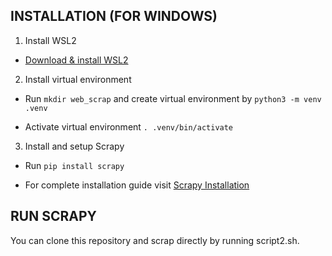 ## INSTALLATION (FOR WINDOWS)
1. Install WSL2 

* [Download & install WSL2](https://github.com)

2. Install virtual environment

* Run ```mkdir web_scrap``` and create virtual environment by ```python3 -m venv .venv```

* Activate virtual environment ```. .venv/bin/activate```

3. Install and setup Scrapy

* Run ```pip install scrapy```

* For complete installation guide visit [Scrapy Installation](https://docs.scrapy.org/en/latest/intro/install.html)

## RUN SCRAPY
You can clone this repository and scrap directly by running script2.sh.